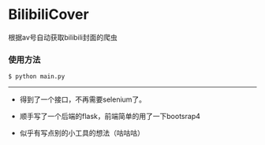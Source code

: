 # BilibiliCover
根据av号自动获取bilibili封面的爬虫

### 使用方法

```
$ python main.py
```
---

- 得到了一个接口，不再需要selenium了。

- 顺手写了一个后端的flask，前端简单的用了一下bootsrap4

- 似乎有写点别的小工具的想法（咕咕咕）

  